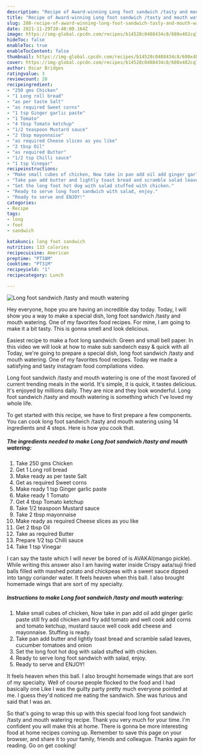```yaml
---
description: "Recipe of Award-winning Long foot sandwich /tasty and mouth watering"
title: "Recipe of Award-winning Long foot sandwich /tasty and mouth watering"
slug: 280-recipe-of-award-winning-long-foot-sandwich-tasty-and-mouth-watering
date: 2021-11-29T20:48:00.164Z
image: https://img-global.cpcdn.com/recipes/b14528c0488434c8/680x482cq70/long-foot-sandwich-tasty-and-mouth-watering-recipe-main-photo.jpg
hideToc: false
enableToc: true
enableTocContent: false
thumbnail: https://img-global.cpcdn.com/recipes/b14528c0488434c8/680x482cq70/long-foot-sandwich-tasty-and-mouth-watering-recipe-main-photo.jpg
cover: https://img-global.cpcdn.com/recipes/b14528c0488434c8/680x482cq70/long-foot-sandwich-tasty-and-mouth-watering-recipe-main-photo.jpg
author: Oscar Bridges
ratingvalue: 3
reviewcount: 20
recipeingredient:
- "250 gms Chicken"
- "1 Long roll bread"
- "as per taste Salt"
- "as required Sweet corns"
- "1 tsp Ginger garlic paste"
- "1 Tomato"
- "4 tbsp Tomato ketchup"
- "1/2 teaspoon Mustard sauce"
- "2 tbsp mayonnaise"
- "as required Cheese slices as you like"
- "2 tbsp Oil"
- "as required Butter"
- "1/2 tsp Chilli sauce"
- "1 tsp Vinegar"
recipeinstructions:
- "Make small cubes of chicken, Now take in pan add oil add ginger garlic paste still fry add chicken and fry add tomato and well cook add corns and tomato ketchup, mustard sauce well cook add cheese and mayonnaise. Stuffing is ready."
- "Take pan add butter and lightly toast bread and scramble salad leaves, cucumber tomatoes and onion"
- "Set the long foot hot dog with salad stuffed with chicken."
- "Ready to serve long foot sandwich with salad, enjoy."
- "Ready to serve and ENJOY!"
categories:
- Recipe
tags:
- long
- foot
- sandwich

katakunci: long foot sandwich 
nutrition: 133 calories
recipecuisine: American
preptime: "PT38M"
cooktime: "PT31M"
recipeyield: "1"
recipecategory: Lunch

---
```



![Long foot sandwich /tasty and mouth watering](https://img-global.cpcdn.com/recipes/b14528c0488434c8/680x482cq70/long-foot-sandwich-tasty-and-mouth-watering-recipe-main-photo.jpg)

Hey everyone, hope you are having an incredible day today. Today, I will show you a way to make a special dish, long foot sandwich /tasty and mouth watering. One of my favorites food recipes. For mine, I am going to make it a bit tasty. This is gonna smell and look delicious.

Easiest recipe to make a foot long sandwich: Green and small bell paper. In this video we will look at how to make sub sandwich easy & quick with all Today, we&#39;re going to prepare a special dish, long foot sandwich /tasty and mouth watering. One of my favorites food recipes. Today we made a satisfying and tasty instagram food compilations video.

Long foot sandwich /tasty and mouth watering is one of the most favored of current trending meals in the world. It's simple, it is quick, it tastes delicious. It's enjoyed by millions daily. They are nice and they look wonderful. Long foot sandwich /tasty and mouth watering is something which I've loved my whole life.


To get started with this recipe, we have to first prepare a few components. You can cook long foot sandwich /tasty and mouth watering using 14 ingredients and 4 steps. Here is how you cook that.

<!--inarticleads1-->

##### The ingredients needed to make Long foot sandwich /tasty and mouth watering:

1. Take 250 gms Chicken
1. Get 1 Long roll bread
1. Make ready as per taste Salt
1. Get as required Sweet corns
1. Make ready 1 tsp Ginger garlic paste
1. Make ready 1 Tomato
1. Get 4 tbsp Tomato ketchup
1. Take 1/2 teaspoon Mustard sauce
1. Take 2 tbsp mayonnaise
1. Make ready as required Cheese slices as you like
1. Get 2 tbsp Oil
1. Take as required Butter
1. Prepare 1/2 tsp Chilli sauce
1. Take 1 tsp Vinegar


I can say the taste which I will never be bored of is AVAKAI(mango pickle). While writing this answer also I am having water inside Crispy aata/suji fried balls filled with mashed potato and chickpeas with a sweet sauce dipped into tangy coriander water. It feels heaven when this ball. I also brought homemade wings that are sort of my specialty. 

<!--inarticleads2-->

##### Instructions to make Long foot sandwich /tasty and mouth watering:

1. Make small cubes of chicken, Now take in pan add oil add ginger garlic paste still fry add chicken and fry add tomato and well cook add corns and tomato ketchup, mustard sauce well cook add cheese and mayonnaise. Stuffing is ready.
1. Take pan add butter and lightly toast bread and scramble salad leaves, cucumber tomatoes and onion
1. Set the long foot hot dog with salad stuffed with chicken.
1. Ready to serve long foot sandwich with salad, enjoy.
1. Ready to serve and ENJOY!

It feels heaven when this ball. I also brought homemade wings that are sort of my specialty. Well of course people flocked to the food and I had basically one Like I was the guilty party pretty much everyone pointed at me. I guess they&#39;d noticed me eating the sandwich. She was furious and said that I was an. 

So that's going to wrap this up with this special food long foot sandwich /tasty and mouth watering recipe. Thank you very much for your time. I'm confident you will make this at home. There is gonna be more interesting food at home recipes coming up. Remember to save this page on your browser, and share it to your family, friends and colleague. Thanks again for reading. Go on get cooking!
